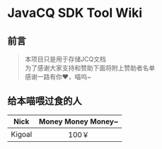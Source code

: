 # JavaCQ SDK Tool Wiki

## 前言

> 本项目只是用于存储JCQ文档    
> 为了感谢大家支持和赞助下面将附上赞助者名单    
> 感谢一路有你❤，喵呜~    

## 给本喵喂过食的人

| Nick       | Money Money Money~  |
| --------   | :-----------------: |
| Kigoal     | 100￥               |
